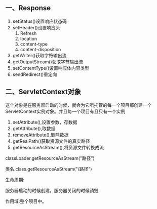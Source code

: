 ## 一、Response

1. setStatus()设置响应状态码
2. setHeader()设置响应头
   1. Refresh
   2. location
   3. content-type
   4. content-disposition
3. getWriter()获取字符输出流
4. getOutputStream()获取字节输出流
5. setContentType()设置响应体内容类型
6. sendRedirect()重定向

## 二、ServletContext对象

这个对象是在服务器启动的时候，就会为它所托管的每一个项目都创建一个ServletContext实例对象。并且每一个项目有且只有一个实例

1. setAttribute(),设置参数，存数据
2. getAttribute(),取数据
3. removeAttribute(),删除数据
4. getRealPath()获取资源文件的真实路径
5. getResourceAsStream(),将资源文件转换成流

classLoader.getResourceAsStream("路径")

类名.class.getResourceAsStream("/路径")

生命周期:

服务器启动的时候创建，服务器关闭的时候销毁

作用域:整个项目中。